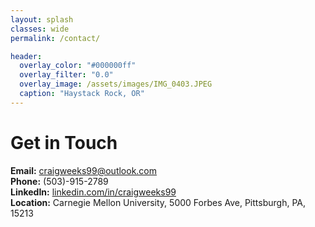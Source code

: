 ```yaml
---
layout: splash
classes: wide
permalink: /contact/

header:
  overlay_color: "#000000ff"
  overlay_filter: "0.0"
  overlay_image: /assets/images/IMG_0403.JPEG
  caption: "Haystack Rock, OR"
---
```


# Get in Touch
**Email:** [craigweeks99@outlook.com](mailto:craigweeks99@outlook.com) \
**Phone:** (503)-915-2789 \
**LinkedIn:** [linkedin.com/in/craigweeks99](https://linkedin.com/in/craigweeks99) \
**Location:** Carnegie Mellon University, 5000 Forbes Ave, Pittsburgh, PA, 15213
